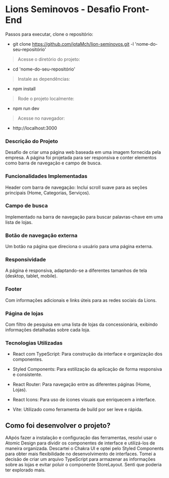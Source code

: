 # Lions Seminovos - Desafio Front-End

Passos para executar, clone o repositório:

- git clone https://github.com/jotaMch/lion-seminovos.git -l 'nome-do-seu-repositório'
> Acesse o diretório do projeto:
- cd 'nome-do-seu-repositório'

> Instale as dependências:
- npm install
> Rode o projeto localmente:
- npm run dev
> Acesse no navegador:
- http://localhost:3000

### Descrição do Projeto
Desafio de criar uma página web baseada em uma imagem fornecida pela empresa. A página foi projetada para ser responsiva e conter elementos como barra de navegação e campo de busca.

### Funcionalidades Implementadas
Header com barra de navegação: Inclui scroll suave para as seções principais (Home, Categorias, Serviços).

### Campo de busca
Implementado na barra de navegação para buscar palavras-chave em uma lista de lojas.

### Botão de navegação externa 
Um botão na página que direciona o usuário para uma página externa.

### Responsividade
A página é responsiva, adaptando-se a diferentes tamanhos de tela (desktop, tablet, mobile).

### Footer
Com informações adicionais e links úteis para as redes sociais da Lions.

### Página de lojas
Com filtro de pesquisa em uma lista de lojas da concessionária, exibindo informações detalhadas sobre cada loja.

### Tecnologias Utilizadas
- React com TypeScript: Para construção da interface e organização dos componentes.

- Styled Components: Para estilização da aplicação de forma responsiva e consistente.

- React Router: Para navegação entre as diferentes páginas (Home, Lojas).

- React Icons: Para uso de ícones visuais que enriquecem a interface.

- Vite: Utilizado como ferramenta de build por ser leve e rápida.

## Como foi desenvolver o projeto?
AApós fazer a instalação e configuração das ferramentas, resolvi usar o Atomic Design para dividir os componentes de interface e utilizá-los de maneira organizada. Descartei o Chakra UI e optei pelo Styled Components para obter mais flexibilidade no desenvolvimento de interfaces. Tomei a decisão de criar um arquivo TypeScript para armazenar as informações sobre as lojas e evitar poluir o componente StoreLayout. Senti que poderia ter explorado mais.